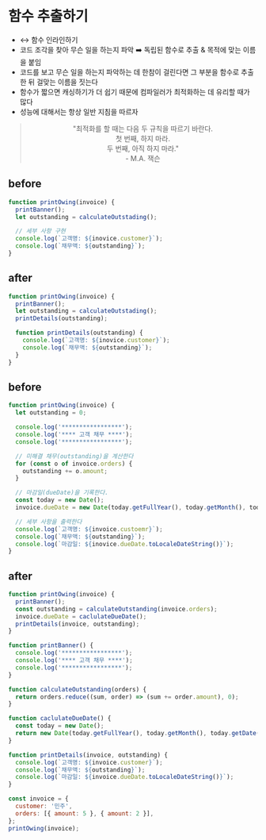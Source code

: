 # 함수 추출하기

- ↔️ 함수 인라인하기
- 코드 조각을 찾아 무슨 일을 하는지 파악 ➡️ 독립된 함수로 추출 & 목적에 맞는 이름을 붙임
- 코드를 보고 무슨 일을 하는지 파악하는 데 한참이 걸린다면 그 부분을 함수로 추출한 뒤 걸맞는 이름을 짓는다
- 함수가 짧으면 캐싱하기가 더 쉽기 때문에 컴파일러가 최적화하는 데 유리할 때가 많다
- 성능에 대해서는 항상 일반 지침을 따르자

<div align="center">

> "최적화를 할 때는 다음 두 규칙을 따르기 바란다. <br />
> 첫 번째, 하지 마라. <br />
> 두 번째, 아직 하지 마라." <br /> \- M.A. 잭슨

</div>

## before

```js
function printOwing(invoice) {
  printBanner();
  let outstanding = calculateOutstading();

  // 세부 사항 구현
  console.log(`고객명: ${inovice.customer}`);
  console.log(`채무액: ${outstanding}`);
}
```

## after

```js
function printOwing(invoice) {
  printBanner();
  let outstanding = calculateOutstading();
  printDetails(outstanding);

  function printDetails(outstanding) {
    console.log(`고객명: ${inovice.customer}`);
    console.log(`채무액: ${outstanding}`);
  }
}
```

## before

```js
function printOwing(invoice) {
  let outstanding = 0;

  console.log('*****************');
  console.log('**** 고객 채무 ****');
  console.log('*****************');

  // 미해결 채무(outstanding)을 계산한다
  for (const o of invoice.orders) {
    outstanding += o.amount;
  }

  // 마감일(dueDate)을 기록한다.
  const today = new Date();
  invoice.dueDate = new Date(today.getFullYear(), today.getMonth(), today.getDate() + 30);

  // 세부 사항을 출력한다
  console.log(`고객명: ${invoice.custoemr}`);
  console.log(`채무액: ${outstanding}`);
  console.log(`마감일: ${inovice.dueDate.toLocaleDateString()}`);
}
```

## after

```js
function printOwing(invoice) {
  printBanner();
  const outstanding = calculateOutstanding(invoice.orders);
  invoice.dueDate = caclulateDueDate();
  printDetails(invoice, outstanding);
}

function printBanner() {
  console.log('*****************');
  console.log('**** 고객 채무 ****');
  console.log('*****************');
}

function calculateOutstanding(orders) {
  return orders.reduce((sum, order) => (sum += order.amount), 0);
}

function caclulateDueDate() {
  const today = new Date();
  return new Date(today.getFullYear(), today.getMonth(), today.getDate() + 30);
}

function printDetails(invoice, outstanding) {
  console.log(`고객명: ${invoice.customer}`);
  console.log(`채무액: ${outstanding}`);
  console.log(`마감일: ${invoice.dueDate.toLocaleDateString()}`);
}

const invoice = {
  customer: '민주',
  orders: [{ amount: 5 }, { amount: 2 }],
};
printOwing(invoice);
```
